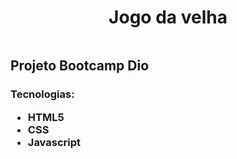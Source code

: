 



<h1 align="center">Jogo da velha</h1>

<img href="">

 <h2> Projeto Bootcamp Dio 

 <h3> Tecnologias: 
 <ul>
 <li>HTML5
 <li>CSS
 <li>Javascript